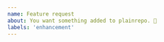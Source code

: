 ```yaml
---
name: Feature request
about: You want something added to plainrepo. 🎉
labels: 'enhancement'
---
```


<!---
❗️❗️ Also, please consider donating (https://opencollective.com/electron-react-boilerplate-594) ❗️❗️

Donations will ensure the following:

🔨 Long term maintenance of the project
🛣 Progress on the roadmap
🐛 Quick responses to bug reports and help requests
 -->
